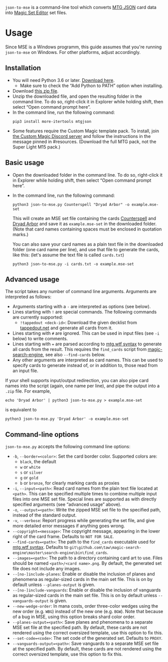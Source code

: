 `json-to-mse` is a command-line tool which converts [MTG JSON](https://mtgjson.com/) card data into [Magic Set Editor](http://magicseteditor.sourceforge.net/) set files.

# Usage

Since MSE is a Windows programm, this guide assumes that you're running `json-to-mse` on Windows. For other platforms, adjust accordingly.

## Installation

* You will need Python 3.6 or later. [Download here](https://www.python.org/downloads/windows/).
    * Make sure to check the “Add Python to PATH” option when installing.
* Download [this zip file](https://github.com/fenhl/json-to-mse/archive/master.zip).
* Unzip the downloaded file, and open the resulting folder in the command line. To do so, right-click it in Explorer while holding shift, then select “Open command prompt here”.
* In the command line, run the following command:
    ```
    pip3 install more-itertools mtgjson
    ```
* Some features require the Custom Magic template pack. To install, join [the Custom Magic Discord server](https://discord.gg/FbMK9UE) and follow the instructions in the message pinned in #resources. (Download the full MTG pack, not the Super Light M15 pack.)

## Basic usage

* Open the downloaded folder in the command line. To do so, right-click it in Explorer while holding shift, then select “Open command prompt here”.
* In the command line, run the following command:
    ```
    python3 json-to-mse.py Counterspell "Dryad Arbor" -o example.mse-set
    ```

    This will create an MSE set file containing the cards [Counterspell](https://mtg.wtf/card/ema/43) and [Dryad Arbor](https://mtg.wtf/card/v12/5) and save it as `example.mse-set` in the downloaded folder. (Note that card names containing spaces must be enclosed in quotation marks.)

    You can also save your card names as a plain text file in the downloaded folder (one card name per line), and use that file to generate the cards, like this: (let's assume the text file is called `cards.txt`)

    ```
    python3 json-to-mse.py -i cards.txt -o example.mse-set
    ```

## Advanced usage

The script takes any number of command line arguments. Arguments are interpreted as follows:

* Arguments starting with a `-` are interpreted as options (see below).
* Lines starting with `!` are special commands. The following commands are currently supported:
    * `!tappedout <deck-id>`: Download the given decklist from [tappedout.net](http://tappedout.net/) and generate all cards from it.
* Lines starting with `#` are ignored. This can be used in input files (see `-i` below) to write comments.
* Lines starting with `=` are parsed according to [mtg.wtf syntax](https://mtg.wtf/help/syntax) to generate all cards from the result. This requires the `find_cards` script from [magic-search-engine](https://github.com/taw/magic-search-engine), see also `--find-cards` below.
* Any other arguments are interpreted as card names. This can be used to specify cards to generate instead of, or in addition to, those read from an input file.

If your shell supports input/output redirection, you can also pipe card names into the script (again, one name per line), and pipe the output into a `.zip` file. For example,

```
echo 'Dryad Arbor' | python3 json-to-mse.py > example.mse-set
```

is equivalent to

```
python3 json-to-mse.py 'Dryad Arbor' -o example.mse-set
```

## Command-line options

`json-to-mse.py` accepts the following command line options:

* `-b`, `--border=<color>`: Set the card border color. Supported colors are:
    * `black`, the default
    * `w` or `white`
    * `s` or `silver`
    * `g` or `gold`
    * `b` or `bronze`, for clearly marking cards as proxies
* `-i`, `--input=<path>`: Read card names from the plain text file located at `<path>`. This can be specified multiple times to combine multiple input files into one MSE set file. Special lines are supported as with directly specified arguments (see “advanced usage” above).
* `-o`, `--output=<path>`: Write the zipped MSE set file to the specified path, instead of the standard output.
* `-v`, `--verbose`: Report progress while generating the set file, and give more detailed error messages if anything goes wrong.
* `--copyright=<message>`: The copyright message, appearing in the lower right of the card frame. Defaults to `NOT FOR SALE`.
* `--find-cards=<path>`: The path to the `find_cards` executable used for [mtg.wtf syntax](https://mtg.wtf/help/syntax). Defaults to `git\github.com\taw\magic-search-engine\master\search-engine\bin\find_cards`.
* `--images=<path>`: The path to a directory containing card art to use. Files should be named `<path>/<card name>.png`. By default, the generated set file does not include any images.
* `--[no-]include-planes`: Enable or disable the inclusion of planes and phenomena as regular-sized cards in the main set file. This is on by default unless `--planes-output` is given.
* `--[no-]include-vanguards`: Enable or disable the inclusion of vanguards as regular-sized cards in the main set file. This is on by default unless `--vanguards-output` is given.
* `--new-wedge-order`: In mana costs, order three-color wedges using the new order (e.g. `WBG`) instead of the new one (e.g. `BGW`). Note that because of a bug in MSE, using this option breaks shard color order.
* `--planes-output=<path>`: Save planes and phenomena to a separate MSE set file at the specified path. By default, these cards are not rendered using the correct oversized template, use this option to fix this.
* `--set-code=<code>`: The set code of the generated set. Defaults to `PROXY`.
* `--vanguards-output=<path>`: Save vanguards to a separate MSE set file at the specified path. By default, these cards are not rendered using the correct oversized template, use this option to fix this.
